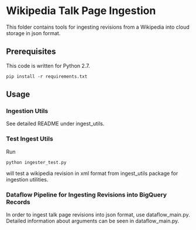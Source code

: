 # Wikipedia Talk Page Ingestion

This folder contains tools for ingesting revisions from a Wikipedia into cloud
storage in json format.

## Prerequisites

This code is written for Python 2.7.

```
pip install -r requirements.txt
```

## Usage

### Ingestion Utils

See detailed README under ingest_utils.

### Test Ingest Utils

Run
```
python ingester_test.py
```
will test a wikipedia revision in xml format from ingest_utils package for ingestion utilities.


### Dataflow Pipeline for Ingesting Revisions into BigQuery Records 

In order to ingest talk page revisions into json format, use dataflow_main.py.
Detailed information about arguments can be seen in dataflow_main.py.
